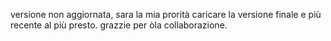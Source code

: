 versione non aggiornata, sara la mia prorità caricare la versione finale e più recente al più presto.
grazzie per òla collaborazione.
